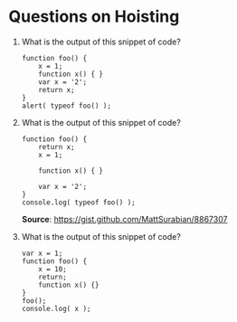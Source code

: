 # Questions on Hoisting

1. What is the output of this snippet of code?
    ```
    function foo() {
        x = 1;
        function x() { }
        var x = '2';
        return x;
    }
    alert( typeof foo() );
    ```


2. What is the output of this snippet of code?
    ```
    function foo() {
        return x;
        x = 1;
        
        function x() { }
        
        var x = '2';
    }
    console.log( typeof foo() );
    ```
    __Source__: https://gist.github.com/MattSurabian/8867307


3. What is the output of this snippet of code?
    ```
    var x = 1;
    function foo() {
        x = 10;
        return;
        function x() {}
    }
    foo();
    console.log( x );
    ```